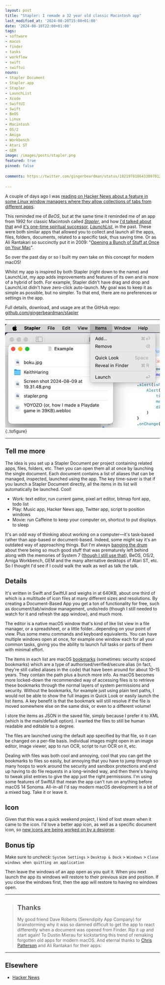 ```yaml
---
layout: post
title: "Stapler: I remade a 32 year old classic Macintosh app"
last_modified_at: '2024-08-20T15:08+01:00'
date: '2024-08-10T22:00+01:00'
tags:
- software
- macos
- finder
- tasks
- workflow
- swift
- swiftui
nouns:
- Stapler Document
- Stapler.app
- Stapler
- LaunchList
- Xcode
- SwiftUI
- Swift
- BeOS
- Linux
- Macintosh
- OS/2
- Amiga
- Workbench
- Atari ST
- GEM
image: /images/posts/stapler.png
featured: true
pinned: false

comments: https://twitter.com/gingerbeardman/status/1821978186433097812

---
```


A couple of days ago I was [reading on Hacker News about a feature in some *Linux* window managers where they allow collections of tabs from different apps](https://news.ycombinator.com/item?id=41192547).

This reminded me of *BeOS*, but at the same time it reminded me of an app from 1992 for classic Macintosh called [*Stapler*](https://macintoshgarden.org/apps/stapler-11), and how [I'd talked about that](https://twitter.com/gingerbeardman/status/1590051288951443456) and [it's one-time spiritual successor](https://twitter.com/gingerbeardman/status/1596573654674034691), [*LaunchList*](http://hasseg.org/launchList/), in the past. These were both similar apps that allowed you to collect and launch all the apps, files, folders, documents, related to a specific task, thus saving time. Or as Ali Rantakari so succinctly put it in 2009: "[Opening a Bunch of Stuff at Once on Your Mac](http://hasseg.org/blog/post/249/launching-lots-of-stuff-at-once-on-your-mac/)".

So over the past day or so I built my own take on this concept for modern macOS!

Whilst my app is inspired by both Stapler (right down to the name) and LaunchList, my app adds improvements and features of its own and is more of a hybrid of both. For example, Stapler didn't have drag and drop and LaunchList didn't have zero-click auto-launch. My goal was to keep it as simple as possible, but no simpler. To that end, there are no preferences or settings in the app.

Full details, download, and usage are at the GitHub repo: [github.com/gingerbeardman/stapler](https://github.com/gingerbeardman/stapler)

----

![PNG](/images/posts/stapler.png "Stapler, for modern macOS (12.0 or newer)")
{:.tofigure}

----

## Tell me more

The idea is you set up a Stapler Document per project containing related apps, files, folders, etc. Then you can open them all at once by launching the single document. Each document contains a list of aliases that can be managed, inspected, launched using the app. The key time-saver is that if you launch a Stapler Document directly, all the items in its list will automatically be launched. Cool!

- Work: text editor, run current game, pixel art editor, bitmap font app, todo list
- Play: Music app, Hacker News app, Twitter app, script to position windows
- Movie: run Caffeine to keep your computer on, shortcut to put displays to sleep

It's an odd way of thinking about working on a computer—it's task-based rather than app-based or document-based. Indeed, some might say it's an outdated way of approaching things. But I'm always [banging the drum](https://www.youtube.com/playlist?list=PLfF-zlMNYMd_ZioGb0BKdqwWnx0wCDSgU) about there being so much good stuff that was prematurely left behind along with the memories of System 7 ([though I still use that](/2021/04/17/turning-an-ipad-pro-into-the-ultimate-classic-macintosh/)), BeOS, OS/2, Amiga Workbench, GEM and the many alternative desktops of Atari ST, etc. So I thought I'd see if I could walk the walk as well as talk the talk.

## Details

It's written in Swift and SwiftUI and weighs in at 640KB, about one third of which is a multitude of icon files at many different sizes and resolutions. By creating a Document-Based App you get a ton of functionality for free, such as document/tab/window management, undo/redo (though I still needed to watch for it and refresh the app window), and much more.

The editor is a native macOS window that's kind of like list view in a file manager, or a spreadsheet, or a little folder...depending on your point of view. Plus some menu commands and keyboard equivalents. You can have multiple windows open at once, for example one window each for all your common tasks, giving you the ability to launch full tasks or parts of them with minimal effort.

The items in each list are macOS [bookmarks](https://eclecticlight.co/2020/05/21/bookmarks-a-type-of-alias-their-access-and-use/) (sometimes: security scoped bookmarks) which are a type of authorised/verified/secure alias (in fact, they're still called aliases in the code) that have been around for about 10–15 years. They contain the path plus a bunch more info. As macOS becomes more locked-down the recommended way of accessing files is to retrieve these bookmarks through the normal layers of system permissions and security. Without the bookmarks, for example just using plain text paths, I would not be able to show the full images in Quick Look or easily launch the list items. A key benefit is that the bookmark will still resolve if the file is moved somewhere else on the same disk, or even to a different volume!

I store the items as JSON in the saved file, simply because I prefer it to XML (which is the main/default option). I wanted the files to still be human readable and editable to a degree.

The files are launched using the default app specified by that file, so it can be changed on a per-file basis. Individual images might open in an image editor, image viewer, app to run OCR, script to run OCR on it, etc.

Dealing with files was both cool and annoying, cool that you can get the bookmarks to files so easily, but annoying that you have to jump through so many hoops to work around the security and sandbox protections and end up having to do file requests in a long-winded way, and then there's having to tweak plist entries to give the app just the right permissions. I'm using some features of SwiftUI that mean the app can't run on anything before macOS 14 Sonoma. All-in-all I'd say modern macOS development is a bit of a mixed bag. Take it or leave it.

## Icon

Given that this was a quick weekend project, I kind of lost steam when it came to the icon. I'd love a better app icon, as well as a specific document icon, so [new icons are being worked on by a designer](https://github.com/gingerbeardman/stapler/discussions/24).

## Bonus tip

Make sure to *uncheck*: `System Settings` > `Desktop & Dock` > `Windows` > `Close windows when quitting an application`

Then leave the windows of an app open as you quit it. When you next launch the app its windows will restore to their previous size and position. If you close the windows first, then the app will restore to having no windows open.

----

> ## Thanks
> 
> My good friend Dave Roberts (Serendipity App Company) for brainstorming why it was so damned difficult to get the app to react differently when a document was opened from Finder. Rip it up and start again! To Dustin Mierau for kickstarting this trend of remaking forgotten old apps for modern macOS. And eternal thanks to [Chris Patterson](https://twitter.com/chrispatterson/status/1822396663425532259) and Ali Rantakari for their apps.

----

## Elsewhere

- [Hacker News](https://news.ycombinator.com/item?id=41212193)
